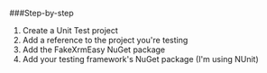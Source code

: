 ###Step-by-step
 1. Create a Unit Test project
 2. Add a reference to the project you're testing
 3. Add the FakeXrmEasy NuGet package
 4. Add your testing framework's NuGet package (I'm using NUnit)